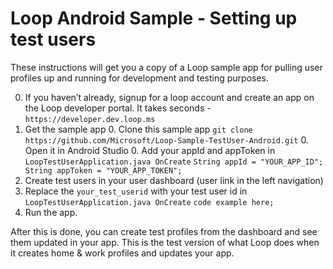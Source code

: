 # Loop Android Sample - Setting up test users

These instructions will get you a copy of a Loop sample app for pulling user profiles up and running for development and testing purposes.

  0. If you haven’t already, signup for a loop account and create an app on the Loop developer portal. It takes seconds - `https://developer.dev.loop.ms`
  0. Get the sample app
    0. Clone this sample app `git clone https://github.com/Microsoft/Loop-Sample-TestUser-Android.git`
    0. Open it in Android Studio
    0. Add your appId and appToken in `LoopTestUserApplication.java OnCreate`
    ```
        String appId = "YOUR_APP_ID";
        String appToken = "YOUR_APP_TOKEN";
    ```
  0. Create test users in your user dashboard (user link in the left navigation)
  0. Replace the `your_test_userid` with your test user id in `LoopTestUserApplication.java OnCreate`
    ```
        code example here;
    ```
  0. Run the app. 

After this is done, you can create test profiles from the dashboard and see them updated in your app. This is the test version of what Loop does when it creates home & work profiles and updates your app.
